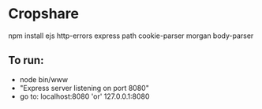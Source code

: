# Cropshare

npm install ejs http-errors express path cookie-parser morgan body-parser

## To run:
- node bin/www
- "Express server listening on port 8080"
- go to: localhost:8080 'or' 127.0.0.1:8080
